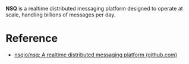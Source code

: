 **NSQ** is a realtime distributed messaging platform designed to operate at scale, handling billions of messages per day.


# Reference
- [nsqio/nsq: A realtime distributed messaging platform (github.com)](https://github.com/nsqio/nsq)

